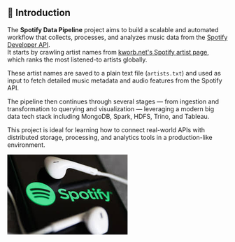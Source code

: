 ## 🧭 Introduction

The **Spotify Data Pipeline** project aims to build a scalable and automated workflow that collects, processes, and analyzes music data from the [Spotify Developer API](https://developer.spotify.com/).  
It starts by crawling artist names from [kworb.net's Spotify artist page](https://kworb.net/spotify/artists.html), which ranks the most listened-to artists globally.

These artist names are saved to a plain text file (`artists.txt`) and used as input to fetch detailed music metadata and audio features from the Spotify API.

The pipeline then continues through several stages — from ingestion and transformation to querying and visualization — leveraging a modern big data tech stack including MongoDB, Spark, HDFS, Trino, and Tableau.

This project is ideal for learning how to connect real-world APIs with distributed storage, processing, and analytics tools in a production-like environment.

![Spotify Banner](./images/Spotify_image.jpeg)